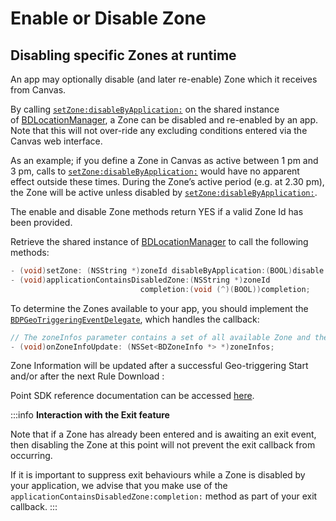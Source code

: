 Enable or Disable Zone
=====================================

Disabling specific Zones at runtime
-----------------------------------

An app may optionally disable (and later re-enable) Zone which it receives from Canvas.

By calling [`setZone:disableByApplication:`](https://ios-docs.bluedot.io/Classes/BDLocationManager.html#/c:objc(cs)BDLocationManager(im)setZone:disableByApplication:) on the shared instance of [BDLocationManager](https://ios-docs.bluedot.io/Classes/BDLocationManager.html), a Zone can be disabled and re-enabled by an app. Note that this will not over-ride any excluding conditions entered via the Canvas web interface.

As an example; if you define a Zone in Canvas as active between 1 pm and 3 pm, calls to [`setZone:disableByApplication:`](https://ios-docs.bluedot.io/Classes/BDLocationManager.html#/c:objc(cs)BDLocationManager(im)setZone:disableByApplication:) would have no apparent effect outside these times. During the Zone’s active period (e.g. at 2.30 pm), the Zone will be active unless disabled by [`setZone:disableByApplication:`](https://ios-docs.bluedot.io/Classes/BDLocationManager.html#/c:objc(cs)BDLocationManager(im)setZone:disableByApplication:).

The enable and disable Zone methods return YES if a valid Zone Id has been provided.

Retrieve the shared instance of [BDLocationManager](https://ios-docs.bluedot.io/Classes/BDLocationManager.html) to call the following methods:

```objectivec
- (void)setZone: (NSString *)zoneId disableByApplication:(BOOL)disable
- (void)applicationContainsDisabledZone:(NSString *)zoneId
                             completion:(void (^)(BOOL))completion;
```                             

To determine the Zones available to your app, you should implement the [`BDPGeoTriggeringEventDelegate`](https://ios-docs.bluedot.io/Protocols/BDPGeoTriggeringEventDelegate.html), which handles the callback:


```objectivec
// The zoneInfos parameter contains a set of all available Zone and their associated Ids, names, descriptions and Geofences.
- (void)onZoneInfoUpdate: (NSSet<BDZoneInfo *> *)zoneInfos;
```

Zone Information will be updated after a successful Geo-triggering Start and/or after the next Rule Download :

Point SDK reference documentation can be accessed [here](https://ios-docs.bluedot.io/index.html).


:::info
**Interaction with the Exit feature**

Note that if a Zone has already been entered and is awaiting an exit event, then disabling the Zone at this point will not prevent the exit callback from occurring.

If it is important to suppress exit behaviours while a Zone is disabled by your application, we advise that you make use of the `applicationContainsDisabledZone:completion:` method as part of your exit callback.
:::